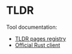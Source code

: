 # TLDR

Tool documentation:

- [TLDR pages registry](https://tldr.sh/)
- [Official Rust client](https://tldr.sh/tlrc/)
